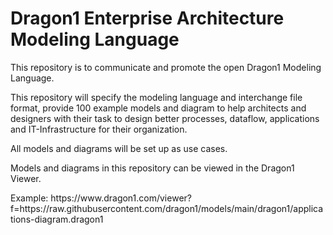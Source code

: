 <h1>Dragon1 Enterprise Architecture Modeling Language</h1>
<p>This repository is to communicate and promote the open Dragon1 Modeling Language.</p>
<p>This repository will specify the modeling language and interchange file format, provide 100 example models and diagram to help architects and designers with their task to design better processes, dataflow, applications and IT-Infrastructure for their organization.</p>
<p>All models and diagrams will be set up as use cases.</p>
<p>Models and diagrams in this repository can be viewed in  the Dragon1 Viewer.</p>
<p>Example: https://www.dragon1.com/viewer?f=https://raw.githubusercontent.com/dragon1/models/main/dragon1/applications-diagram.dragon1</p>
